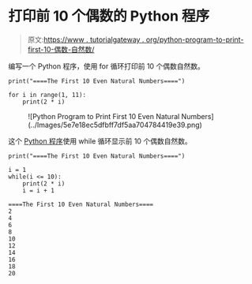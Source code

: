 # 打印前 10 个偶数的 Python 程序

> 原文:[https://www . tutorialgateway . org/python-program-to-print-first-10-偶数-自然数/](https://www.tutorialgateway.org/python-program-to-print-first-10-even-natural-numbers/)

编写一个 Python 程序，使用 for 循环打印前 10 个偶数自然数。

```
print("====The First 10 Even Natural Numbers====")

for i in range(1, 11):
    print(2 * i)
```

<figure class="wp-block-image size-large">![Python Program to Print First 10 Even Natural Numbers](../Images/5e7e18ec5dfbff7df5aa704784419e39.png)</figure>

这个 [Python 程序](https://www.tutorialgateway.org/python-programming-examples/)使用 while 循环显示前 10 个偶数自然数。

```
print("====The First 10 Even Natural Numbers====")

i = 1
while(i <= 10):
    print(2 * i)
    i = i + 1
```

```
====The First 10 Even Natural Numbers====
2
4
6
8
10
12
14
16
18
20
```